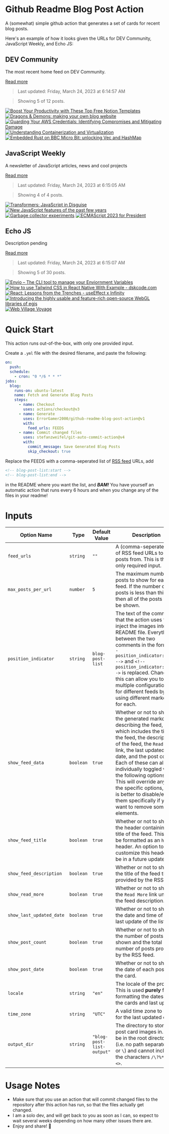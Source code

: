 # Github Readme Blog Post Action

A (somewhat) simple github action that generates a set of cards for recent blog posts.

Here's an example of how it looks given the URLs for DEV Community, JavaScript Weekly, and Echo JS:

<!-- post-list:start -->
## DEV Community

The most recent home feed on DEV Community.

[Read more](https://dev.to)
> Last updated: Friday, March 24, 2023 at 6:14:57 AM

> Showing 5 of 12 posts.

[![Boost Your Productivity with These Top Free Notion Templates](https://raw.githubusercontent.com/ErrorGamer2000/github-readme-blog-post-action/main/generated_files/DEV_Community/Boost_Your_Productivity_with_These_Top_Free_Notion_Templates.svg)](https://dev.to/surajondev/boost-your-productivity-with-these-top-free-notion-templates-8e0)
[![Dragons & Demons: making your own blog website](https://raw.githubusercontent.com/ErrorGamer2000/github-readme-blog-post-action/main/generated_files/DEV_Community/Dragons___Demons__making_your_own_blog_website.svg)](https://dev.to/apetryla/dragons-demons-making-your-own-blog-website-8bc)
[![Guarding Your AWS Credentials: Identifying Compromises and Mitigating Damage](https://raw.githubusercontent.com/ErrorGamer2000/github-readme-blog-post-action/main/generated_files/DEV_Community/Guarding_Your_AWS_Credentials__Identifying_Compromises_and_Mitigating_Damage.svg)](https://dev.to/seeyouoncloud/guarding-your-aws-credentials-identifying-compromises-and-mitigating-damage-46kp)
[![Understanding Containerization and Virtualization](https://raw.githubusercontent.com/ErrorGamer2000/github-readme-blog-post-action/main/generated_files/DEV_Community/Understanding_Containerization_and_Virtualization.svg)](https://dev.to/bytehide/understanding-containerization-and-virtualization-3nc3)
[![Embedded Rust on BBC Micro Bit: unlocking Vec and HashMap](https://raw.githubusercontent.com/ErrorGamer2000/github-readme-blog-post-action/main/generated_files/DEV_Community/Embedded_Rust_on_BBC_Micro_Bit__unlocking_Vec_and_HashMap.svg)](https://dev.to/cyrilmarpaud/embedded-rust-on-bbc-micro-bit-unlocking-vec-and-hashmap-2nm0)


## JavaScript Weekly

A newsletter of JavaScript articles, news and cool projects

[Read more](https://javascriptweekly.com/)
> Last updated: Friday, March 24, 2023 at 6:15:05 AM

> Showing 4 of 4 posts.

[![Transformers: JavaScript in Disguise](https://raw.githubusercontent.com/ErrorGamer2000/github-readme-blog-post-action/main/generated_files/JavaScript_Weekly/Transformers__JavaScript_in_Disguise.svg)](https://javascriptweekly.com/issues/630)
[![New JavaScript features of the past few years](https://raw.githubusercontent.com/ErrorGamer2000/github-readme-blog-post-action/main/generated_files/JavaScript_Weekly/New_JavaScript_features_of_the_past_few_years.svg)](https://javascriptweekly.com/issues/629)
[![Garbage collector experiments](https://raw.githubusercontent.com/ErrorGamer2000/github-readme-blog-post-action/main/generated_files/JavaScript_Weekly/Garbage_collector_experiments.svg)](https://javascriptweekly.com/issues/628)
[![ECMAScript 2023 for President](https://raw.githubusercontent.com/ErrorGamer2000/github-readme-blog-post-action/main/generated_files/JavaScript_Weekly/ECMAScript_2023_for_President.svg)](https://javascriptweekly.com/issues/627)


## Echo JS

Description pending

[Read more](
http://www.echojs.com
)
> Last updated: Friday, March 24, 2023 at 6:15:07 AM

> Showing 5 of 30 posts.

[![
Envio – The CLI tool to manage your Enviornment Variables
](https://raw.githubusercontent.com/ErrorGamer2000/github-readme-blog-post-action/main/generated_files/_Echo_JS_/_Envio_–_The_CLI_tool_to_manage_your_Enviornment_Variables_.svg)](
http://www.echojs.com/news/41603
)
[![How to use Tailwind CSS in React Native With Example - dskcode.com](https://raw.githubusercontent.com/ErrorGamer2000/github-readme-blog-post-action/main/generated_files/_Echo_JS_/How_to_use_Tailwind_CSS_in_React_Native_With_Example_-_dskcode.com.svg)](https://dskcode.com/how-to-use-tailwind-css-in-react-native-with-example)
[![React: Lessons from the Trenches - useEffect x Infinity](https://raw.githubusercontent.com/ErrorGamer2000/github-readme-blog-post-action/main/generated_files/_Echo_JS_/React__Lessons_from_the_Trenches_-_useEffect_x_Infinity.svg)](https://dev.to/codux/react-lessons-from-the-trenches-useeffect-x-infinity-1e3d)
[![Introducing the highly usable and feature-rich open-source WebGL libraries of egjs](https://raw.githubusercontent.com/ErrorGamer2000/github-readme-blog-post-action/main/generated_files/_Echo_JS_/Introducing_the_highly_usable_and_feature-rich_open-source_WebGL_libraries_of_egjs.svg)](https://medium.com/naver-fe-platform/introducing-the-highly-usable-and-feature-rich-open-source-webgl-libraries-of-egjs-ea1c73341b3e)
[![Web Village Voyage](https://raw.githubusercontent.com/ErrorGamer2000/github-readme-blog-post-action/main/generated_files/_Echo_JS_/Web_Village_Voyage.svg)](https://www.youtube.com/channel/UCrYp-z-6BvFC6P3009q0peg)


<!-- post-list:end -->

# Quick Start

This action runs out-of-the-box, with only one provided input.

Create a `.yml` file with the desired filename, and paste the following:

```yml
on:
  push:
  schedule:
    - cron: "0 */6 * * *"
jobs:
  blog:
    runs-on: ubuntu-latest
    name: Fetch and Generate Blog Posts
    steps:
      - name: Checkout
        uses: actions/checkout@v3
      - name: Generate
        uses: ErrorGamer2000/github-readme-blog-post-action@v1
        with:
          feed_urls: FEEDS
      - name: Commit changed files
        uses: stefanzweifel/git-auto-commit-action@v4
        with:
          commit_message: Save Generated Blog Posts
          skip_checkout: true
```

Replace the FEEDS with a comma-seperated list of [RSS feed](https://rss.com/blog/how-do-rss-feeds-work/) URLs, add

```md
<!-- blog-post-list:start -->
<!-- blog-post-list:end -->
```

in the README where you want the list, and **_BAM!_** You have yourself an automatic action that runs every 6 hours and when you change any of the files in your readme!

# Inputs

<table>
  <thead>
    <tr>
      <th>Option Name</th>
      <th>Type</th>
      <th>Default Value</th>
      <th>Description</th>
    </tr>
  </thead>
  <tbody>
    <tr>
      <td><code>feed_urls</code></td>
      <td><code>string</code></td>
      <td><code>""</code></td>
      <td>A (comma-seperated) list of RSS feed URLs to load posts from. This is the only required input.</td>
    </tr>
    <tr>
      <td><code>max_posts_per_url</code></td>
      <td><code>number</code></td>
      <td><code>5</code></td>
      <td>The maximum number of posts to show for each feed. If the number of posts is less than this, then all of the posts will be shown.</td>
    </tr>
    <tr>
      <td><code>position_indicator</code></td>
      <td><code>string</code></td>
      <td><code>blog-post-list</code></td>
      <td>The text of the comments that the action uses to inject the images into the README file. Everything between the two comments in the form <code>&lt;!-- position_indicator:start --&gt;</code> and <code>&lt;!-- position_indicator:end --&gt;</code> is replaced. Changing this can allow you to use multiple configurations for different feeds by using different markers for each.</td>
    </tr>
    <tr>
      <td><code>show_feed_data</code></td>
      <td><code>boolean</code></td>
      <td><code>true</code></td>
      <td>Whether or not to show the generated markdown describing the feed, which includes the title of the feed, the description of the feed, the <code>Read More</code> link, the last updated date, and the post count. Each of these can also be individually toggled with the following options. This will override any of the specific options, so it is better to disable/enable them specifically if you want to remove some elements.</td>
    </tr>
    <tr>
      <td><code>show_feed_title</code></td>
      <td><code>boolean</code></td>
      <td><code>true</code></td>
      <td>Whether or not to show the header containing the title of the feed. This will be formatted as an <code>h2</code> header. An option to customize this header will be in a future update.</td>
    </tr>
    <tr>
      <td><code>show_feed_description</code></td>
      <td><code>boolean</code></td>
      <td><code>true</code></td>
      <td>Whether or not to show the title of the feed that is provided by the RSS feed.</td>
    </tr>
    <tr>
      <td><code>show_read_more</code></td>
      <td><code>boolean</code></td>
      <td><code>true</code></td>
      <td>Whether or not to show the <code>Read More</code> link under the feed description.</td>
    </tr>
    <tr>
      <td><code>show_last_updated_date</code></td>
      <td><code>boolean</code></td>
      <td><code>true</code></td>
      <td>Whether or not to show the date and time of the last update of the list.</td>
    </tr>
    <tr>
      <td><code>show_post_count</code></td>
      <td><code>boolean</code></td>
      <td><code>true</code></td>
      <td>Whether or not to show the number of posts shown and the total number of posts provided by the RSS feed.</td>
    </tr>
    <tr>
      <td><code>show_post_date</code></td>
      <td><code>boolean</code></td>
      <td><code>true</code></td>
      <td>Whether or not to show the date of each post on the card.</td>
    </tr>
    <tr>
      <td><code>locale</code></td>
      <td><code>string</code></td>
      <td><code>"en"</code></td>
      <td>The locale of the project. This is used <strong>purely</strong> for formatting the dates of the cards and last update.</td>
    </tr>
    <tr>
      <td><code>time_zone</code></td>
      <td><code>string</code></td>
      <td><code>"UTC"</code></td>
      <td>A valid time zone to use for the last updated date.</td>
    </tr>
    <tr>
      <td><code>output_dir</code></td>
      <td><code>string</code></td>
      <td><code>"blog-post-list-output"</code></td>
      <td>The directory to store the post card images in. Must be in the root directory (i.e. no path separators <code>/</code> or <code>\</code>) and cannot include the characters <code>/\?%*:|"&lt;&gt;</code>.</td>
    </tr>
<!--
    <tr>
      <td><code></code></td>
      <td><cde></cde></td>
      <td><code></code></td>
      <td></td>
    </tr>
-->
  </tbody>
</table>

# Usage Notes

- Make sure that you use an action that will commit changed files to the repository after this action has run, so that the files actually get changed.
- I am a solo dev, and will get back to you as soon as I can, so expect to wait several weeks depending on how many other issues there are.
- Enjoy and share! 🤗
